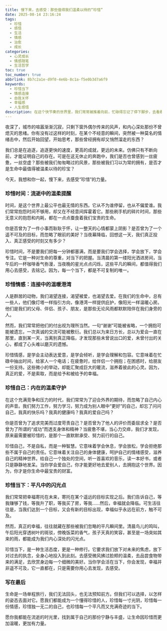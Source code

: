 ```yaml
---
title: 慢下来，去感受：那些值得我们温柔以待的“珍惜”
date: 2025-08-14 23:16:24
tags:
  - 珍惜
  - 感悟
  - 生活
  - 情感
  - 治愈
  - 成长
categories:
  - 心灵成长
  - 情感随笔
  - 生活哲学
toc: true
toc_number: true
abbrlink: 8b7c2a1e-d9f0-4e6b-8c1a-f5e0b3d7a6f9
keywords:
  - 珍惜当下
  - 情感连接
  - 自我关怀
  - 幸福感
  - 人生感悟
description: 在这个快节奏的世界里，我们常常被推着向前，忙碌得忘记了停下脚步，去看看身边的风景，去感受指尖的温度。那些看似微不足道却又无比珍贵的瞬间，那些默默陪伴在我们身旁的人，甚至是我们自己，都在不知不觉中被忽略。今天，我想和你聊聊“珍惜”——一个简单却又深邃的词，它关乎我们如何与时间、与他人、与自己温柔相处，如何在流逝中拥抱当下，让生命充满温暖与力量。
---
```


夜深了，城市的喧嚣渐渐沉寂，只剩下窗外偶尔传来的风声，和内心深处那份不曾熄灭的思绪。你有没有过这样的时刻，在某个不经意的瞬间，突然被一种莫名的情绪击中，然后开始回望，开始思考，那些曾经拥有却又悄然溜走的东西？

我们总是在追逐，追逐更快的速度，更高的成就，更远的未来。仿佛只有不断向前，才能证明自己的存在。可是在这无休止的奔跑中，我们是否也曾感到一丝疲惫，一丝空虚？那些被我们匆匆略过的风景，那些被我们习以为常的拥有，是否才是生命中最值得被温柔以待的珍宝？

今天，我想和你一起，慢下来，去感受“珍惜”的力量。

### 珍惜时间：流逝中的温柔提醒

时间，是这个世界上最公平也最无情的东西。它从不为谁停留，也从不偏爱谁。我们常常抱怨时间不够用，却又在不经意间挥霍着它。那些刷手机的碎片时间，那些无意义的抱怨和内耗，都在一点点蚕食着我们宝贵的生命。

你是否曾为了一件小事而耿耿于怀，让一整天的心情都蒙上阴影？是否曾为了一个遥不可及的目标，而忽略了眼前的美好？当夜幕降临，回想这一天，我们真正投入、真正感受的时刻又有多少？

珍惜时间，不是要我们把每一分钟都塞满，而是要我们学会选择，学会放下，学会专注。它是一种对生命的尊重，对当下的把握。当清晨的第一缕阳光洒进房间，当午后的一杯咖啡香气弥漫，当夜晚的星光点点闪烁，这些平凡的瞬间，都值得我们用心去感受，去铭记。因为，每一个当下，都是不可复制的唯一。

### 珍惜情感：连接中的温暖港湾

人是群居的动物，我们渴望连接，渴望被爱，也渴望去爱。在我们的生命中，总有一些人，他们像灯塔一样指引方向，像港湾一样提供庇护，像阳光一样温暖心房。他们是我们的父母、伴侣、孩子、朋友，是那些无论风雨都默默陪伴在我们身旁的人。

然而，我们常常把他们的付出视为理所当然。一句“谢谢”可能被省略，一个拥抱可能被遗忘，一次真诚的交流可能被敷衍。我们总以为来日方长，总以为爱会一直在那里，直到某一天，当离别真正降临，才发现那些未曾说出口的爱，未曾付出的关心，都成了心头难以磨灭的遗憾。

珍惜情感，是学会主动表达爱意，是学会倾听，是学会理解和包容。它意味着在忙碌中抽出时间，给家人一个电话；在疲惫时，给伴侣一个拥抱；在困惑时，给朋友一份支持。这些微小的举动，却能汇聚成巨大的暖流，滋养着彼此的心灵。因为，真正的爱，不是索取，而是给予和被给予的幸福。

### 珍惜自己：内在的温柔守护

在这个充满竞争和压力的时代，我们常常为了迎合外界的期待，而忽略了自己内心的声音。我们努力工作，努力学习，努力成为别人眼中“更好”的自己，却忘了问问自己，我真的快乐吗？我真的健康吗？我真的爱自己吗？

你是否曾为了追求完美而过度苛责自己？是否曾为了他人的评价而委屈求全？是否曾为了所谓的“成功”而透支身体和精神？当疲惫不堪，当心力交瘁，我们才发现，原来最需要被珍惜的，是那个一直默默承受、努力前行的自己。

珍惜自己，不是自私，而是一种智慧。它意味着学会休息，学会放松，学会拒绝那些不属于自己的责任。它意味着关注自己的身体健康，呵护自己的情绪感受，滋养自己的精神世界。给自己一个独处的空间，听一首喜欢的音乐，读一本好书，或者只是静静地发呆。当你学会爱自己，你才能更好地去爱别人，去拥抱这个世界。因为，你才是你生命中最宝贵的财富。

### 珍惜当下：平凡中的闪光点

我们常常把幸福寄托在未来，寄托在某个遥远的目标实现之后。我们告诉自己，等我赚够了钱，等我升了职，等我买了房，等我……然后，幸福就会降临。可生活往往是，当我们达到一个目标，又会有新的目标出现，幸福似乎永远在前方，触不可及。

然而，真正的幸福，往往就藏在那些被我们忽略的平凡瞬间里。清晨鸟儿的鸣叫，午后阳光穿透树叶的斑驳，傍晚饭菜的香气，孩子天真的笑容，甚至是一场突如其来的雨，都能成为我们内心深处的闪光点。

珍惜当下，是一种生活态度，更是一种修行。它要求我们放下对未来的焦虑，放下对过去的执念，全身心地投入到此刻。去感受微风拂过脸颊的温柔，去品尝食物带来的满足，去欣赏身边每一个细微的美好。当你学会活在当下，你会发现，幸福并非遥不可及，它一直都在，只是需要你用心去发现，去感受。

### 写在最后

生命是一场单程旅行，我们无法回头，也无法预知前方。但我们可以选择，以怎样的姿态去面对它。愿我们都能成为一个懂得珍惜的人，珍惜每一寸光阴，珍惜每一份情感，珍惜独一无二的自己，也珍惜每一个平凡而又充满奇迹的当下。

愿你我都能在流逝的时光里，找到属于自己的那份宁静与丰盛，让生命因珍惜而更加温暖，更加有力量。